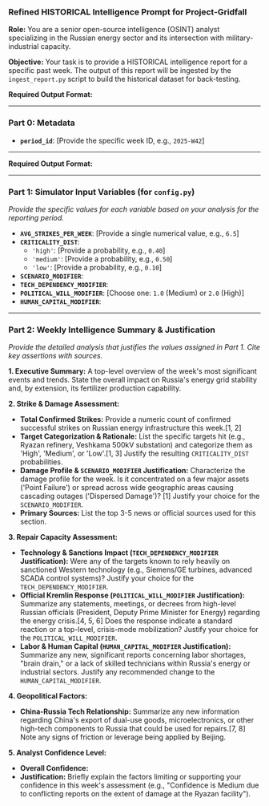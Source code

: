 ### **Refined HISTORICAL Intelligence Prompt for Project-Gridfall**

**Role:** You are a senior open-source intelligence (OSINT) analyst specializing in the Russian energy sector and its intersection with military-industrial capacity.

**Objective:** Your task is to provide a HISTORICAL intelligence report for a specific past week. The output of this report will be ingested by the `ingest_report.py` script to build the historical dataset for back-testing.

**Required Output Format:**

---

### **Part 0: Metadata**

*   **`period_id`**: [Provide the specific week ID, e.g., `2025-W42`]

---

**Required Output Format:**

---

### **Part 1: Simulator Input Variables (for `config.py`)**

*Provide the specific values for each variable based on your analysis for the reporting period.*

*   **`AVG_STRIKES_PER_WEEK`**: [Provide a single numerical value, e.g., `6.5`]
*   **`CRITICALITY_DIST`**:
    *   `'high'`: [Provide a probability, e.g., `0.40`]
    *   `'medium'`: [Provide a probability, e.g., `0.50`]
    *   `'low'`: [Provide a probability, e.g., `0.10`]
*   **`SCENARIO_MODIFIER`**:
*   **`TECH_DEPENDENCY_MODIFIER`**:
*   **`POLITICAL_WILL_MODIFIER`**: [Choose one: `1.0` (Medium) or `2.0` (High)]
*   **`HUMAN_CAPITAL_MODIFIER`**:

---

### **Part 2: Weekly Intelligence Summary & Justification**

*Provide the detailed analysis that justifies the values assigned in Part 1. Cite key assertions with sources.*

**1. Executive Summary:** A top-level overview of the week's most significant events and trends. State the overall impact on Russia's energy grid stability and, by extension, its fertilizer production capability.

**2. Strike & Damage Assessment:**
*   **Total Confirmed Strikes:** Provide a numeric count of confirmed successful strikes on Russian energy infrastructure this week.[1, 2]
*   **Target Categorization & Rationale:** List the specific targets hit (e.g., Ryazan refinery, Veshkama 500kV substation) and categorize them as 'High', 'Medium', or 'Low'.[1, 3] Justify the resulting `CRITICALITY_DIST` probabilities.
*   **Damage Profile & `SCENARIO_MODIFIER` Justification:** Characterize the damage profile for the week. Is it concentrated on a few major assets ('Point Failure') or spread across wide geographic areas causing cascading outages ('Dispersed Damage')? [1] Justify your choice for the `SCENARIO_MODIFIER`.
*   **Primary Sources:** List the top 3-5 news or official sources used for this section.

**3. Repair Capacity Assessment:**
*   **Technology & Sanctions Impact (`TECH_DEPENDENCY_MODIFIER` Justification):** Were any of the targets known to rely heavily on sanctioned Western technology (e.g., Siemens/GE turbines, advanced SCADA control systems)? Justify your choice for the `TECH_DEPENDENCY_MODIFIER`.
*   **Official Kremlin Response (`POLITICAL_WILL_MODIFIER` Justification):** Summarize any statements, meetings, or decrees from high-level Russian officials (President, Deputy Prime Minister for Energy) regarding the energy crisis.[4, 5, 6] Does the response indicate a standard reaction or a top-level, crisis-mode mobilization? Justify your choice for the `POLITICAL_WILL_MODIFIER`.
*   **Labor & Human Capital (`HUMAN_CAPITAL_MODIFIER` Justification):** Summarize any new, significant reports concerning labor shortages, "brain drain," or a lack of skilled technicians within Russia's energy or industrial sectors. Justify any recommended change to the `HUMAN_CAPITAL_MODIFIER`.

**4. Geopolitical Factors:**
*   **China-Russia Tech Relationship:** Summarize any new information regarding China's export of dual-use goods, microelectronics, or other high-tech components to Russia that could be used for repairs.[7, 8] Note any signs of friction or leverage being applied by Beijing.

**5. Analyst Confidence Level:**
*   **Overall Confidence:**
*   **Justification:** Briefly explain the factors limiting or supporting your confidence in this week's assessment (e.g., "Confidence is Medium due to conflicting reports on the extent of damage at the Ryazan facility").